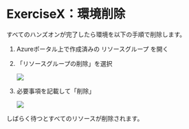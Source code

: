 # ExerciseX：環境削除

すべてのハンズオンが完了したら環境を以下の手順で削除します。


1. Azureポータル上で作成済みの リソースグループ を開く

1. 「リソースグループの削除」を選択

    ![](images/ex99-0101-delete.png)

1. 必要事項を記載して「削除」

    ![](images/ex99-0102-delete.png)


しばらく待つとすべてのリソースが削除されます。


